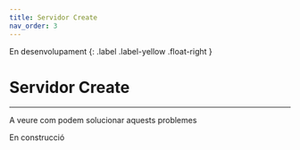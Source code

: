 ```yaml
---
title: Servidor Create
nav_order: 3
---
```


En desenvolupament 
{: .label .label-yellow .float-right }
# Servidor Create

---
A veure com podem solucionar aquests problemes


En construcció
